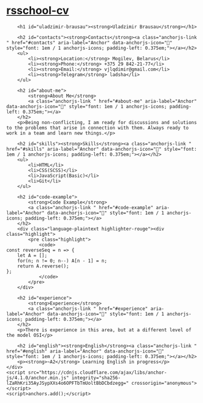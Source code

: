 <!DOCTYPE html>
<html lang="en-US"><head>
    <meta charset="UTF-8">
    <meta http-equiv="X-UA-Compatible">
    <meta name="viewport" content="width=device-width, initial-scale=1">

<title>rsschool-cv</title>
<meta property="og:title" content="rsschool-cv">
<meta property="og:locale" content="en_US">
<link rel="canonical" href="https://1adsha.github.io/rsschool-cv/cv.html">
<meta property="og:url" content="https://1adsha.github.io/rsschool-cv/cv.html">
<meta property="og:site_name" content="rsschool-cv">
<meta name="twitter:card" content="summary">
<meta property="twitter:title" content="rsschool-cv">
<script type="application/ld+json">
{"url":"https://1adsha.github.io/rsschool-cv/cv.html","@type":"WebPage","headline":"rsschool-cv","@context":"https://schema.org"}</script>

<style class="anchorjs"></style><link rel="stylesheet" href="/rsschool-cv/assets/css/style.css?v=5cef5258b35fe557ebc566a5673ca03090d3e2cc">
</head>
<body>
    <div class="container-lg px-3 my-5 markdown-body">
        <h1 id="rsschool-cv"><strong><a href="https://1adsha.github.io/rsschool-cv/">rsschool-cv</a></strong></h1>

        <h1 id="uladzimir-brausau"><strong>Uladzimir Brausau</strong></h1>

        <h2 id="contacts"><strong>Contacts</strong><a class="anchorjs-link " href="#contacts" aria-label="Anchor" data-anchorjs-icon="" style="font: 1em / 1 anchorjs-icons; padding-left: 0.375em;"></a></h2>
        <ul>
            <li><strong>Location:</strong> Mogilev, Belarus</li>
            <li><strong>Phone:</strong> +375 29 842-21-77</li>
            <li><strong>Email:</strong> vjlqdimir@gmail.com</li>
            <li><strong>Telegram</strong> ladsha</li>
        </ul>

        <h2 id="about-me">
            <strong>About Me</strong>
            <a class="anchorjs-link " href="#about-me" aria-label="Anchor" data-anchorjs-icon="" style="font: 1em / 1 anchorjs-icons; padding-left: 0.375em;"></a>
        </h2>
        <p>Being non-conflicting, I am ready for discussions and solutions to the problems that arise in connection with them. Always ready to work in a team and learn new things.</p>

        <h2 id="skills"><strong>Skills</strong><a class="anchorjs-link " href="#skills" aria-label="Anchor" data-anchorjs-icon="" style="font: 1em / 1 anchorjs-icons; padding-left: 0.375em;"></a></h2>
        <ul>
            <li>HTML</li>
            <li>CSS(SCSS)</li>
            <li>JavaScript(Basic)</li>
            <li>Git</li>
        </ul>

        <h2 id="code-example">
            <strong>Code Example</strong>
            <a class="anchorjs-link " href="#code-example" aria-label="Anchor" data-anchorjs-icon="" style="font: 1em / 1 anchorjs-icons; padding-left: 0.375em;"></a>
        </h2>
        <div class="language-plaintext highlighter-rouge"><div class="highlight">
            <pre class="highlight">
                <code>
    const reverseSeq = n => {
        let A = [];
        for(n; n != 0; n--) A[n - 1] = n;
        return A.reverse();
    };
                </code>
            </pre>
        </div>

        <h2 id="experience">
            <strong>Experience</strong>
            <a class="anchorjs-link " href="#experience" aria-label="Anchor" data-anchorjs-icon="" style="font: 1em / 1 anchorjs-icons; padding-left: 0.375em;"></a>
        </h2>
        <p>There is experience in this area, but at a different level of the model OSI</p>

        <h2 id="english"><strong>English</strong><a class="anchorjs-link " href="#english" aria-label="Anchor" data-anchorjs-icon="" style="font: 1em / 1 anchorjs-icons; padding-left: 0.375em;"></a></h2>
        <p><strong>~A2</strong> Learning English in progress</p>
    </div>
    <script src="https://cdnjs.cloudflare.com/ajax/libs/anchor-js/4.1.0/anchor.min.js" integrity="sha256-lZaRhKri35AyJSypXXs4o6OPFTbTmUoltBbDCbdzegg=" crossorigin="anonymous"></script>
    <script>anchors.add();</script>
</body>
</html>
